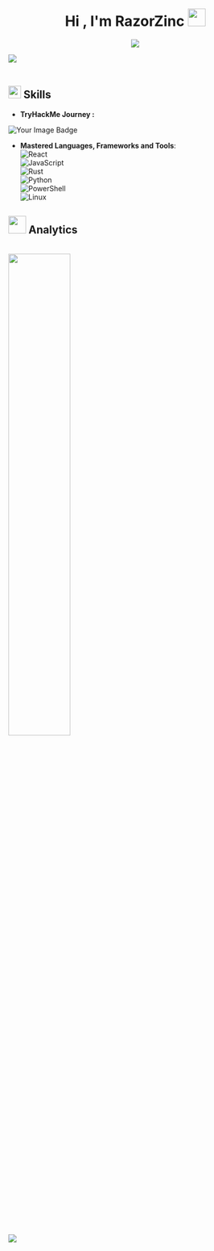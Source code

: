 <h1 align="center"><b>Hi , I'm RazorZinc </b><img src="https://media.giphy.com/media/hvRJCLFzcasrR4ia7z/giphy.gif" width="35"></h1>
<p align="center">
  <a href="https://github.com/DenverCoder1/readme-typing-svg"><img src="https://readme-typing-svg.herokuapp.com?font=Time+New+Roman&color=F70000&size=25&center=true&vCenter=true&width=600&height=100&lines=Fullstack+Developer;Computer+Science+Student;CTF+Newbie;Red+Teamers;Cyber+Security"></a>
</p>

<img src="https://user-images.githubusercontent.com/73097560/115834477-dbab4500-a447-11eb-908a-139a6edaec5c.gif"><br><br>

## <img src="https://media2.giphy.com/media/QssGEmpkyEOhBCb7e1/giphy.gif?cid=ecf05e47a0n3gi1bfqntqmob8g9aid1oyj2wr3ds3mg700bl&rid=giphy.gif" width ="25"><b> Skills</b>
- **TryHackMe Journey :** <br />
<img src="https://tryhackme-badges.s3.amazonaws.com/richcie.f22.png" alt="Your Image Badge" />

- **Mastered Languages, Frameworks and Tools**: <br />
    ![React](https://img.shields.io/badge/React-61DAFB?style=for-the-badge&logo=react&logoColor=black) <br />
    ![JavaScript](https://img.shields.io/badge/JavaScript-F7DF1E?style=for-the-badge&logo=javascript&logoColor=black) <br />
    ![Rust](https://img.shields.io/badge/Rust-F70000?style=for-the-badge&logo=rust&logoColor=white) <br />
    ![Python](https://img.shields.io/badge/Python-3776AB?style=for-the-badge&logo=python&logoColor=white) <br />
    ![PowerShell](https://img.shields.io/badge/PowerShell-2CA5E0?style=for-the-badge&logo=powershell&logoColor=white) <br />
    ![Linux](https://img.shields.io/badge/Linux-FCC624?style=for-the-badge&logo=linux&logoColor=black)

## <img src="https://media.giphy.com/media/iY8CRBdQXODJSCERIr/giphy.gif" width="35"><b> Analytics </b>
<br>

<a href="https://github.com/richcie/">
  <img width="49.5%" src="https://github-readme-stats.vercel.app/api?username=richcie&show_icons=true&theme=gruvbox&hide_border=true" />
</a>

<img src="https://user-images.githubusercontent.com/73097560/115834477-dbab4500-a447-11eb-908a-139a6edaec5c.gif"><br><br>


